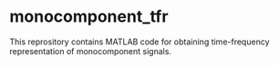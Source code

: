 # monocomponent_tfr

This reprository contains MATLAB code for obtaining time-frequency representation of monocomponent signals.
